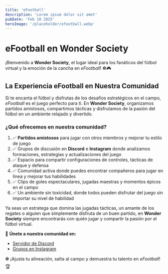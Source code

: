 ```yaml
---
title: 'eFootball'
description: 'Lorem ipsum dolor sit amet'
pubDate: 'Feb 10 2025'
heroImage: '/placeholder/efootball.webp'
---
```


# eFootball en Wonder Society

¡Bienvenido a **Wonder Society**, el lugar ideal para los fanáticos del fútbol virtual y la emoción de la cancha en *eFootball*! ⚽🎮

## La Experiencia eFootball en Nuestra Comunidad

Si te encanta el fútbol y disfrutas de los desafíos estratégicos en el campo, *eFootball* es el juego perfecto para ti. En **Wonder Society**, organizamos partidos amistosos, compartimos tácticas y disfrutamos de la pasión del fútbol en un ambiente relajado y divertido.

### ¿Qué ofrecemos en nuestra comunidad?
1. ✅ **Partidos amistosos** para jugar con otros miembros y mejorar tu estilo de juego
2. ✅ Grupos de discusión en **Discord** e **Instagram** donde analizamos formaciones, estrategias y actualizaciones del juego
3. ✅ Espacio para compartir configuraciones de controles, tácticas de ataque y defensa
4. ✅ Comunidad activa donde puedes encontrar compañeros para jugar en línea y mejorar tus habilidades
5. ✅ Clips de goles espectaculares, jugadas maestras y momentos épicos en el campo
6. ✅ Un ambiente sin toxicidad, donde todos pueden disfrutar del juego sin importar su nivel de habilidad

Ya seas un estratega que domina las jugadas tácticas, un amante de los regates o alguien que simplemente disfruta de un buen partido, en **Wonder Society** siempre encontrarás con quién jugar y compartir la pasión por el fútbol virtual.

💬 **Únete a nuestra comunidad en:**
- [Servidor de Discord](https://discord.gg/DkfAAVE5)
- [Grupos en Instagram](https://www.instagram.com/)

⚽ ¡Ajusta tu alineación, salta al campo y demuestra tu talento en *eFootball*! 🏆